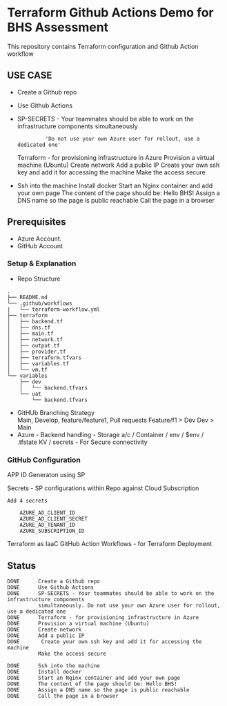 # Terraform Github Actions Demo for BHS Assessment

This repository contains Terraform configuration and Github Action workflow 

## USE CASE

 - Create a Github repo
 - Use Github Actions 
 - SP-SECRETS - Your teammates should be able to work on the infrastructure components simultaneously
                    
                'Do not use your own Azure user for rollout, use a dedicated one'
      Terraform - for provisioning infrastructure in Azure
      Provision a virtual machine (Ubuntu)
      Create network
      Add a public IP
       Create your own ssh key and add it for accessing the machine
          Make the access secure

 - Ssh into the machine
      Install docker 
      Start an Nginx container and add your own page
      The content of the page should be: Hello BHS!
      Assign a DNS name so the page is public reachable
      Call the page in a browser
 
## Prerequisites

* Azure Account.
* GitHub Account

### Setup & Explanation

*   Repo Structure
```
.
├── README.md
└── .github/workflows
|   └── terraform-workflow.yml
├── terraform
│   ├── backend.tf
│   ├── dns.tf
│   ├── main.tf
│   ├── network.tf
│   ├── output.tf
│   ├── provider.tf
│   ├── terraform.tfvars
│   ├── variables.tf
│   └── vm.tf
└── variables
    ├── dev
    │   └── backend.tfvars
    └── uat
        └── backend.tfvars

```
*	GitHUb
		Branching Strategy 			
			Main, Develop, feature/feature1, 
			Pull requests 
				Feature/f1 > Dev 
				Dev > Main
*	Azure -
		Backend handling - Storage a/c / Container / env / $env / .tfstate
		KV / secrets - For Secure connectivity
		

### GitHub Configuration

APP ID Generaton using SP

Secrets - SP configurations within Repo against Cloud Subscription 
```
Add 4 secrets

    AZURE_AD_CLIENT_ID 
    AZURE_AD_CLIENT_SECRET 
    AZURE_AD_TENANT_ID 
    AZURE_SUBSCRIPTION_ID
```
Terraform as IaaC
GitHub Action Workflows - for Terraform Deployment

## Status
```
DONE      Create a Github repo
DONE      Use Github Actions 
DONE      SP-SECRETS - Your teammates should be able to work on the infrastructure components 
          simultaneously. Do not use your own Azure user for rollout, use a dedicated one
DONE      Terraform - for provisioning infrastructure in Azure
DONE      Provision a virtual machine (Ubuntu)
DONE      Create network
DONE      Add a public IP
DONE       Create your own ssh key and add it for accessing the machine
          Make the access secure

DONE      Ssh into the machine
DONE      Install docker 
DONE      Start an Nginx container and add your own page
DONE      The content of the page should be: Hello BHS!
DONE      Assign a DNS name so the page is public reachable
DONE      Call the page in a browser
```
